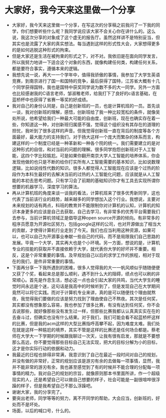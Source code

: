 # 大家好，我今天来这里做一个分享
- 大家好，我今天来这里做一个分享，在写这次的分享稿之前我问了一下我的同学，你们想要听些什么呢？我同学说应该大家不会关心你在讲什么的。这么说，我这次分享的对象成了这个虚无的报告厅。虽然这样讲不是特别妥当，但其实也是流露了大家的真实想法。每当遇到这样的形式性大会，大家想得更多的是如何逃脱这种形式的拘束。  
- 但是大家还是生活在被拘束的形式之下，对不对。我依旧是在面向同学发言，所以我努力地讲一下适合这个对象的东西，就像构建任何类，构建任何关系，都是要符合事实，遵循本来的逻辑。  
- 我想先说一说，再大一一个学年中，值得我骄傲的事情，我参加了大学生英语竞赛，到南京进行了国一和国特的竞争，最后获得了国特，江苏省大概有十几个同学获得国特，我也是国特中获奖同学说为数不多的大一同学。另外一方面也比较感谢我的C语言老师，邹淑稚老师，给我打下了良好的c语言基础，在蓝桥杯中也获得了省赛一等奖的好成绩。  
- 我对自己的身份认同是，自己是创新班的一员，也是计算机班的一员。首先谈一谈，我对创新班的理解，感悟，创新班给了我一种比较宽松的条件，就像吴处所说，他希望给我们一种最大可能的自由度，创新班，现在也确实存在着一些，你知道这一种，对创新班归属感不强，觉得这个组织没有其存在的道理的担忧，我听到了很多这样的声音。但我觉得创新班一直在背后的制度等各个方面最好，最大能力的支持我们，对于扬大这样一个庞大而繁杂的体系而言，构建这样的一个制度已经是一种革新和一种各个院的统一。我们需要建立的是对这种形式的自信，和对当前的问题的理解。很多同学抱怨创新班对于人工智能，这四个字比较尴尬。可是如果你翻开南京大学人工智能的培养体系，你会发现他做的也只是不断的给你打实所有人工智能需要的基本知识，比如说数理逻辑，比如说线性代数的知识。很多人都觉得人工智能现在应该是个过热的阶段作为本科生最好的去解决当前的过热的人工智能化问题，应该就是从人工智能的本初去思考问题。只有学习会了前期的基础知识你才有工具去实现所谓你想要的机器学习，深度学习的算法。  
- 再从计算机班的角度来谈一谈我的看法，计算机班来了很多优秀新同学，这也代表了当前该行业的趋势，越来越多的同学想加入这个行业。我想说，主要对未来规划的话有两点，科班的教育并不能限制你对计算机的认知，计算机的知识本身更多的应该是自己去获取，自己去学习，有非常多的优秀平台需要我们去参与，当前计算机领域正是倡导这种open source开源的倾向。有非常多的程序员愿意为开源社区努力，包括google这样的公司，也对开源做出了相当大的贡献，才使得计算机行业走到了今天。我们也应当利用这种资源，如果可以，也可以自己为开源事业奉献一些自己的代码，而不是局限我们自己思路的发展。毕竟一个大学，其实再大也是个小环境。另一方面，想说的是，计算机专业的技能的获取并不直接依赖于大学，就代表你大学的好坏并不重要。相反，这是个非常重要的事情。及早规划自己以后的求学工作的旅程，相对于现在的我们，是件非常重要的事情。
- 下面再分享一下我所遇到的困难，很多人觉得我的大一一帆风顺似乎随随便便又获了个奖，看起来总是那么顺利，遇不到什么大的阻碍，绩点也可以刷的非常顺心。首先是作息生活，想必这一点也会引起大家的共鸣，当代大学生的睡觉时间永远是个迷，这句话是我高中的时候听到了，但是发现自己在大学期间竟然可以将它实践。而对于计算机专业来讲，真的是可以随便找个理由就熬夜，我觉得我们要做的应该是努力找到了理由使自己不熬夜。其次是任何奖，其实都没有想象那么容易，我也参加了很多比赛，有没有达到任何奖，你不会去说那些，就好像那些没有发生过一样，但那些比赛我都认认真真实实在在的去奋斗过，但确实也没有什么结果。对于我们，我们可能会看不起蓝桥杯这样的比赛，但是我的acm这样的大型比赛指呼高攀不起，因为难度太难。我们处在就是这样一种尴尬的境界，其实不管是这样的比赛还是任何场合都是。蔡老师在大学大一下学期的时候跟我聊过一次天，让我有很有启发，那就是不要想那么高远，你不要觉得那些目标自己无法实现，把大的目标分解为小的目标，这才是你实际行动的依据和动力。  
- 我最近的日程也排得非常满，我意识到了自己在最近一段时间对自己的规划，并没有做的非常好，正常的规划应该是游刃有余的去做每一项事情，显然，我并不能非常的游刃有余，我也甚至感觉到了有的时候并不能合理的分配每一项事情的精力。我对自己的规划的宗旨，就像原则那本书里面所讲，作一个超级现实的人，还是希望自己可以做自己想要的样子，社会可能是一副很喧哗很浮躁的样子，但是我希望自己不那么浮躁吧。  
- 谢谢大家，我的分享完了。
- 要突出老师，同学等等的努力，离不开同学的帮助，大会应当，创新班的，好处而不是坏处。
- 场面，以后的喊口号，什么的。

